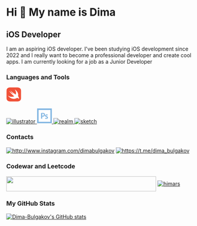 Hi 👋 My name is Dima 
=====================  
iOS Developer 
-------------  
I am an aspiring iOS developer. I've been studying iOS development since 2022 and I really want to become a professional developer and create cool apps. I am currently looking for a job as a Junior Developer  


### Languages and Tools  
<a href="https://developer.apple.com/swift/" target="_blank" rel="noreferrer"> <img src="https://raw.githubusercontent.com/devicons/devicon/master/icons/swift/swift-original.svg" alt="swift" width="40" height="40"/> </a> </p>
<p align="left">  
</a> <a href="https://www.adobe.com/in/products/illustrator.html" target="_blank" rel="noreferrer"> <img src="https://www.vectorlogo.zone/logos/adobe_illustrator/adobe_illustrator-icon.svg" alt="illustrator" width="40" height="40"/> 
</a> <a href="https://www.photoshop.com/en" target="_blank" rel="noreferrer"> <img src="https://raw.githubusercontent.com/devicons/devicon/master/icons/photoshop/photoshop-line.svg" alt="photoshop" width="40" height="40"/> 
</a> <a href="https://realm.io/" target="_blank" rel="noreferrer"> <img src="https://raw.githubusercontent.com/bestofjs/bestofjs-webui/8665e8c267a0215f3159df28b33c365198101df5/public/logos/realm.svg" alt="realm" width="40" height="40"/> 
</a> <a href="https://www.sketch.com/" target="_blank" rel="noreferrer"> <img src="https://www.vectorlogo.zone/logos/sketchapp/sketchapp-icon.svg" alt="sketch" width="40" height="40"/> </a> 
 
 
### Contacts

<p align="left">
<a href="https://www.instagram.com/dimabulgakov/" target="blank"><img align="center" src="https://raw.githubusercontent.com/rahuldkjain/github-profile-readme-generator/master/src/images/icons/Social/instagram.svg" alt="http://www.instagram.com/dimabulgakov" height="40" width="40" /></a>

<a align="left">
<a href="https://t.me/dima_bulgakov" target="blank"><img align="center" src="https://user-images.githubusercontent.com/49933115/139837223-bf23d3a9-4638-4e17-994a-ac8678d5f517.png" alt="https://t.me/dima_bulgakov" height="40" width="40" /></a>
  
 
### Codewar and Leetcode
 
<a align="left">
<a href="https://www.codewars.com/users/Дима-Булгаков" target="blank"><img align="center" src="https://www.codewars.com/users/%D0%94%D0%B8%D0%BC%D0%B0-%D0%91%D1%83%D0%BB%D0%B3%D0%B0%D0%BA%D0%BE%D0%B2/badges/large"  height="40" width="400" /></a>
<a href="https://www.leetcode.com/himars" target="blank"><img align="center" src="https://raw.githubusercontent.com/rahuldkjain/github-profile-readme-generator/master/src/images/icons/Social/leet-code.svg" alt="himars" height="40" width="40" /></a>
</p>


### My GitHub Stats

<a href="http://www.github.com/Dima-Bulgakov"><img src="https://github-readme-stats.vercel.app/api?username=Dima-Bulgakov&show_icons=true&hide=&count_private=true&title_color=ffffff&text_color=ffffff&icon_color=22c55e&bg_color=000000&hide_border=true&show_icons=true" alt="Dima-Bulgakov's GitHub stats" /></a>
